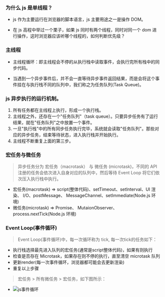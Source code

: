 ### 为什么 js 是单线程？

- js 作为主要运行在浏览器的脚本语言，js 主要用途之一是操作 DOM。

- 在 js 高程中举过一个栗子，如果 js 同时有两个线程，同时对同一个 dom 进行操作，这时浏览器应该听哪个线程的，如何判断优先级？

### 主线程

- 主线程循环：即主线程会不停的从执行栈中读取事件，会执行完所有栈中的同步代码。

- 当遇到一个异步事件后，并不会一直等待异步事件返回结果，而是会将这个事件挂在与执行栈不同的队列中，我们称之为任务队列(Task Queue)。

### js 异步执行的运行机制。

1. 所有任务都在主线程上执行，形成一个执行栈。
2. 主线程之外，还存在一个"任务队列"（task queue）。只要异步任务有了运行结果，就在"任务队列"之中放置一个事件。
3. 一旦"执行栈"中的所有同步任务执行完毕，系统就会读取"任务队列"。那些对应的异步任务，结束等待状态，进入执行栈并开始执行。
4. 主线程不断重复上面的第三步。

### 宏任务与微任务

> 异步任务分为 宏任务（macrotask） 与 微任务 (microtask)，不同的 API 注册的任务会依次进入自身对应的队列中，然后等待 Event Loop 将它们依次压入执行栈中执行。

- 宏任务(macrotask) => script(整体代码)、setTimeout、setInterval、UI 渲染、 I/O、postMessage、 MessageChannel、setImmediate(Node.js 环境)
- 微任务(microtask) => Promise、 MutaionObserver、process.nextTick(Node.js 环境)

### Event Loop(事件循环)

> Event Loop(事件循环)中，每一次循环称为 tick, 每一次tick的任务如下：

- 执行栈选择最先进入队列的宏任务(通常是script整体代码)，如果有则执行
- 检查是否存在 Microtask，如果存在则不停的执行，直至清空 microtask 队列
- 更新render(每一次事件循环，浏览器都可能会去更新渲染)
- 重复以上步骤

> 宏任务 > 所有微任务 > 宏任务，如下图所示：

- ![js事件循环](https://p1-jj.byteimg.com/tos-cn-i-t2oaga2asx/gold-user-assets/2018/6/16/164081cfd8400f92~tplv-t2oaga2asx-jj-mark:3024:0:0:0:q75.awebp)

